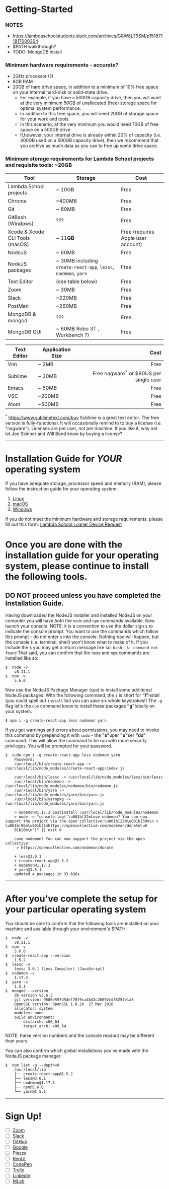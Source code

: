 # Getting-Started

### NOTES
- https://lambdaschoolstudents.slack.com/archives/G8W8LT9SM/p1518711817000364
- $PATH walkthrough?
- TODO: MongoDB install

### Minimum hardware requirements - accurate?
- 2GHz processor (?)
- 8GB RAM
- 20GB of hard drive space, in addition to a minimum of 10% free space on your internal hard-disk or solid-state drive.
  - For example, if you have a 500GB capacity drive, then you will want at the very minimum 50GB of unallocated (free) storage space for optimal system performance.
  - In addition to this free space, you will need 20GB of storage space for your work and tools.
  - In this scenario, at the very minimum you would need 70GB of free space on a 500GB drive.
  - If,however,  your internal drive is already within 20% of capacity (i.e. 400GB used on a 500GB capacity drive), then we recommend that you archive as much data as you can to free up some drive space.

### Minimum storage requirements for Lambda School projects and requisite tools: ~20GB
| Tool | Storage | Cost |
|---|---|---|
| Lambda School projects | ~ 10GB | Free |
| Chrome | ~400MB | Free |
| Git | ~ 80MB | Free |
| GitBash (Windows) | ??? | Free |
| Xcode & Xcode CLI Tools (macOS) | ~ 11**GB** | Free (requires Apple user account) |
| NodeJS | ~ 60MB | Free |
| NodeJS packages | ~ 30MB including `create-react-app`, `lessc`, `nodemon`, `yarn` | Free |
| Text Editor | (see table below) | Free |
| Zoom | ~ 30MB | Free |
| Slack | ~220MB | Free |
| PostMan | ~260MB | Free |
| MongoDB & mongod | ??? | Free |
| MongoDB GUI | ~ 60MB Robo 3T , Workbench ?) | Free |

| Text Editor | Application Size | Cost |
|---|---|--:|
| Vim | ~  2MB | Free |
| Sublime | ~ 30MB | Free nagware<sup>*</sup> or $80US per single user |
| Emacs | ~ 50MB | Free |
| VSC | ~200MB | Free |
| Atom | ~500MB | Free |

<sup>*</sup> https://www.sublimetext.com/buy Sublime is a great text editor. The free version is fully-functional. It will occasionally remind to to buy a license (i.e. "nagware"). Licenses are per user, not per machine. If you like it, why not let Jon Skinner and Will Bond know by buying a license?

***

# Installation Guide for _YOUR_ operating system
If you have adequate storage, processor speed and memory (RAM), please follow the instruction guide for your operating system:
1. [Linux](Linux/README.md)
2. [macOS](Mac/README.md)
3. [Windows](Windows/README.md)

If you do not meet the minimum hardware and storage requirements, please fill out this form: [Lambda School Loaner Device Request](https://airtable.com/shrEHS8dPFyhcYBMI)

# Once you are done with the installation guide for your operating system, please continue to install the following tools.
## DO NOT proceed unless you have completed the Installation Guide.

Having downloaded the NodeJS installer and installed NodeJS on your computer you will have _both_ the `node` and `npm` commands available. Now launch your console. NOTE: it is a convention to use the dollar sign `$` to indicate the console prompt. You want to use the commands which follow this prompt - do not enter `$` into the console. Nothing bad will happen, but the console (i.e. terminal, shell) won't know what to make of it. If you include the `$` you may get a return message like so: `bash: $: command not found` That said, you can confirm that the `node` and `npm` commands are installed like so:

```console
$  node -v
    v8.11.1
$  npm -v
    5.6.0
```

Now use the NodeJS Package Manager (`npm`) to install some additional NodeJS packages. With the following command, the `i` is short for <b>"i"</b>nstall (you could spell out `install` but you can save six whole keystrokes!) The `-g` flag let's the `npm` command know to install these packages <b>"g"</b>lobally on your system.

```console
$ npm i -g create-react-app less nodemon yarn
```

If you get warnings and errors about permissions, you may need to invoke this command by prepending it with `sudo` - the <b>"s"</b>uper <b>"u"</b>ser <b>"do"</b> command. This will allow the command to be run with more security privileges. You will be prompted for your password.

```console
$  sudo npm i -g create-react-app less nodemon yarn
    Password:
    /usr/local/bin/create-react-app -> /usr/local/lib/node_modules/create-react-app/index.js

    /usr/local/bin/lessc -> /usr/local/lib/node_modules/less/bin/lessc
    /usr/local/bin/nodemon -> /usr/local/lib/node_modules/nodemon/bin/nodemon.js
    /usr/local/bin/yarn -> /usr/local/lib/node_modules/yarn/bin/yarn.js
    /usr/local/bin/yarnpkg -> /usr/local/lib/node_modules/yarn/bin/yarn.js

    > nodemon@1.17.3 postinstall /usr/local/lib/node_modules/nodemon
    > node -e "console.log('\u001b[32mLove nodemon? You can now support the project via the open collective:\u001b[22m\u001b[39m\n > \u001b[96m\u001b[1mhttps://opencollective.com/nodemon/donate\u0
    01b[0m\n')" || exit 0

    Love nodemon? You can now support the project via the open collective:
     > https://opencollective.com/nodemon/donate

    + less@3.0.1
    + create-react-app@1.5.2
    + nodemon@1.17.3
    + yarn@1.5.1
    updated 4 packages in 33.696s
```

***

# After you've complete the setup for your particular operating system
You should be able to confirm that the following tools are installed on your machine and available through your environment's $PATH:

```console
$  node -v
    v8.11.1
$  npm -v
    5.6.0
$  create-react-app --version
    1.5.2
$  lessc -v
    lessc 3.0.1 (Less Compiler) [JavaScript]
$  nodemon -v
    1.17.3
$  yarn -v
    1.5.1
$  mongod --version
    db version v3.6.3
    git version: 9586e557d54ef70f9ca4b43c26892cd55257e1a5
    OpenSSL version: OpenSSL 1.0.2o  27 Mar 2018
    allocator: system
    modules: none
    build environment:
        distarch: x86_64
        target_arch: x86_64
```

NOTE: these version numbers and the console readout may be different than yours.

You can also confirm which global installations you've made with the NodeJS package manager:
```console
$  npm list -g --depth=0
    /usr/local/lib
    ├── create-react-app@1.5.2
    ├── less@3.0.1
    ├── nodemon@1.17.3
    ├── npm@5.6.0
    └── yarn@1.5.1
```

***

# Sign Up!
- [ ] [Zoom](https://www.zoom.us/signup)
- [ ] [Slack](https://slack.com/)
- [ ] [GitHub](https://www.github.com/)
- [ ] [Google](https://accounts.google.com/SignUp)
- [ ] [Piazza](https://piazza.com/signup)
- [ ] [Repl.it](https://repl.it/signup)
- [ ] [CodePen](https://codepen.io/)
- [ ] [Trello](https://trello.com/signup)
- [ ] [LinkedIn](https://www.linkedin.com)
- [ ] [MLab](https://mlab.com/signup/)
